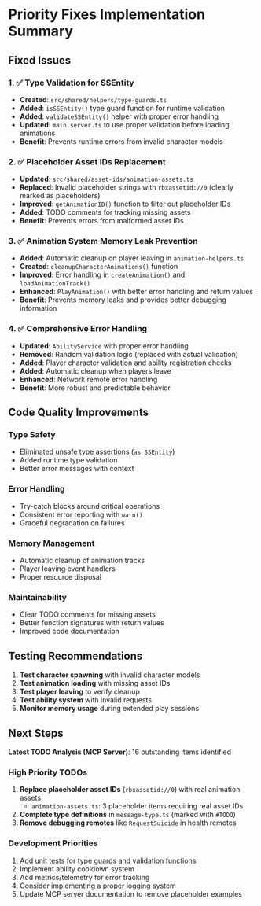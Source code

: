 # Priority Fixes Implementation Summary

## Fixed Issues

### 1. ✅ Type Validation for SSEntity
- **Created**: `src/shared/helpers/type-guards.ts`
- **Added**: `isSSEntity()` type guard function for runtime validation
- **Added**: `validateSSEntity()` helper with proper error handling
- **Updated**: `main.server.ts` to use proper validation before loading animations
- **Benefit**: Prevents runtime errors from invalid character models

### 2. ✅ Placeholder Asset IDs Replacement
- **Updated**: `src/shared/asset-ids/animation-assets.ts`
- **Replaced**: Invalid placeholder strings with `rbxassetid://0` (clearly marked as placeholders)
- **Improved**: `getAnimationID()` function to filter out placeholder IDs
- **Added**: TODO comments for tracking missing assets
- **Benefit**: Prevents errors from malformed asset IDs

### 3. ✅ Animation System Memory Leak Prevention
- **Added**: Automatic cleanup on player leaving in `animation-helpers.ts`
- **Created**: `cleanupCharacterAnimations()` function
- **Improved**: Error handling in `createAnimation()` and `loadAnimationTrack()`
- **Enhanced**: `PlayAnimation()` with better error handling and return values
- **Benefit**: Prevents memory leaks and provides better debugging information

### 4. ✅ Comprehensive Error Handling
- **Updated**: `AbilityService` with proper error handling
- **Removed**: Random validation logic (replaced with actual validation)
- **Added**: Player character validation and ability registration checks
- **Added**: Automatic cleanup when players leave
- **Enhanced**: Network remote error handling
- **Benefit**: More robust and predictable behavior

## Code Quality Improvements

### Type Safety
- Eliminated unsafe type assertions (`as SSEntity`)
- Added runtime type validation
- Better error messages with context

### Error Handling
- Try-catch blocks around critical operations
- Consistent error reporting with `warn()`
- Graceful degradation on failures

### Memory Management
- Automatic cleanup of animation tracks
- Player leaving event handlers
- Proper resource disposal

### Maintainability
- Clear TODO comments for missing assets
- Better function signatures with return values
- Improved code documentation

## Testing Recommendations

1. **Test character spawning** with invalid character models
2. **Test animation loading** with missing asset IDs
3. **Test player leaving** to verify cleanup
4. **Test ability system** with invalid requests
5. **Monitor memory usage** during extended play sessions

## Next Steps

**Latest TODO Analysis (MCP Server)**: 16 outstanding items identified

### High Priority TODOs

1. **Replace placeholder asset IDs** (`rbxassetid://0`) with real animation assets
   - `animation-assets.ts`: 3 placeholder items requiring real asset IDs
2. **Complete type definitions** in `message-type.ts` (marked with `#TODO`)
3. **Remove debugging remotes** like `RequestSuicide` in health remotes

### Development Priorities

1. Add unit tests for type guards and validation functions
2. Implement ability cooldown system
3. Add metrics/telemetry for error tracking
4. Consider implementing a proper logging system
5. Update MCP server documentation to remove placeholder examples
